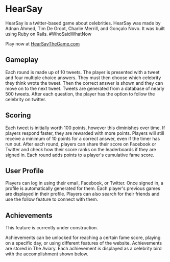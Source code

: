 # HearSay

HearSay is a twitter-based game about celebrities. HearSay was made by Adnan Ahmed, Tim De Groot, Charlie Merrill, and Gonçalo Novo. It was built using Ruby on Rails. #WhoSaidWhatNow

Play now at [HearSayTheGame.com](www.hearsaythegame.com)

## Gameplay

Each round is made up of 10 tweets. The player is presented with a tweet and four multiple choice answers. They must then choose which celebrity they think wrote the tweet. Then the correct answer is shown and they can move on to the next tweet. Tweets are generated from a database of nearly 500 tweets. After each question, the player has the option to follow the celebrity on twitter.

## Scoring

Each tweet is initially worth 100 points, however this diminishes over time. If players respond faster, they are rewarded with more points. Players will still receive a minimum of 10 points for a correct answer, even if the timer has run out. After each round, players can share their score on Facebook or Twitter and check how their score ranks on the leaderboards if they are signed in. Each round adds points to a player's cumulative fame score.

## User Profile

Players can log in using their email, Facebook, or Twitter. Once signed in, a profile is automatically generated for them. Each player's previous games are displayed in their profile. Players can also search for their friends and use the follow feature to connect with them.

## Achievements

This feature is currently under construction.

Achievements can be unlocked for reaching a certain fame score, playing on a specific day, or using different features of the website. Achievements are stored in The Aviary. Each achievement is displayed as a celebrity bird with the accomplishment shown below.
